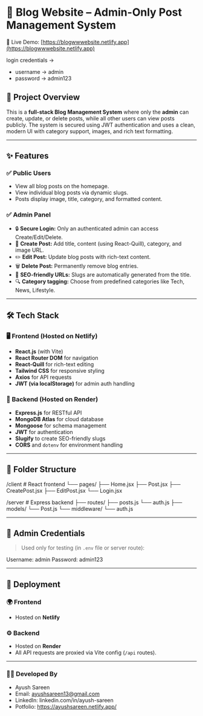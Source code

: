 # 📰 Blog Website – Admin-Only Post Management System

🚀 Live Demo: [https://blogwwwebsite.netlify.app](https://blogwwwebsite.netlify.app)

login credentials ->
- username -> admin
- password -> admin123

## 📌 Project Overview

This is a **full-stack Blog Management System** where only the **admin** can create, update, or delete posts, while all other users can view posts publicly. The system is secured using JWT authentication and uses a clean, modern UI with category support, images, and rich text formatting.

---

## ✨ Features

### ✅ Public Users
- View all blog posts on the homepage.
- View individual blog posts via dynamic slugs.
- Posts display image, title, category, and formatted content.

### ✅ Admin Panel
- 🔒 **Secure Login:** Only an authenticated admin can access Create/Edit/Delete.
- 📝 **Create Post:** Add title, content (using React-Quill), category, and image URL.
- ✏️ **Edit Post:** Update blog posts with rich-text content.
- 🗑️ **Delete Post:** Permanently remove blog entries.
- 🧠 **SEO-friendly URLs:** Slugs are automatically generated from the title.
- 🔍 **Category tagging:** Choose from predefined categories like Tech, News, Lifestyle.

---

## 🛠️ Tech Stack

### 🖥️ Frontend (Hosted on Netlify)
- **React.js** (with Vite)
- **React Router DOM** for navigation
- **React-Quill** for rich-text editing
- **Tailwind CSS** for responsive styling
- **Axios** for API requests
- **JWT (via localStorage)** for admin auth handling

### 🧪 Backend (Hosted on Render)
- **Express.js** for RESTful API
- **MongoDB Atlas** for cloud database
- **Mongoose** for schema management
- **JWT** for authentication
- **Slugify** to create SEO-friendly slugs
- **CORS** and `dotenv` for environment handling

---

## 📁 Folder Structure

/client # React frontend
└── pages/
├── Home.jsx
├── Post.jsx
├── CreatePost.jsx
├── EditPost.jsx
└── Login.jsx

/server # Express backend
├── routes/
├── posts.js
└── auth.js
├── models/
└── Post.js
└── middleware/
└── auth.js

---

## 🔐 Admin Credentials

> Used only for testing (in `.env` file or server route):

Username: admin
Password: admin123

---

## 🔗 Deployment

### 🌍 Frontend
- Hosted on **Netlify**

### ⚙️ Backend
- Hosted on **Render**
- All API requests are proxied via Vite config (`/api` routes).

---

### 👨‍💻 Developed By
- Ayush Sareen
- Email: ayushsareen13@gmail.com
- LinkedIn: linkedin.com/in/ayush-sareen
- Potfolio: https://ayushsareen.netlify.app/
